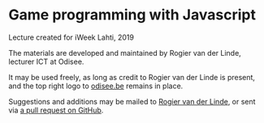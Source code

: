 # Game programming with Javascript

Lecture created for iWeek Lahti, 2019

The materials are developed and maintained by Rogier van der Linde, lecturer ICT at Odisee.

It may be used freely, as long as credit to Rogier van der Linde is present, and the top right logo to [odisee.be](https://www.odisee.be/) remains in place.

Suggestions and additions may be mailed to [Rogier van der Linde](mailto:rogier.vanderlinde@odisee.be), or sent via [a pull request on GitHub](https://github.com/rogiervdl/HTML-course).

